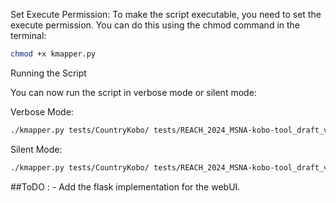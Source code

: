 Set Execute Permission:
To make the script executable, you need to set the execute permission. You can do this using the chmod command in the terminal:

```sh
chmod +x kmapper.py
```
Running the Script

You can now run the script in verbose mode or silent mode:

Verbose Mode:

```sh
./kmapper.py tests/CountryKobo/ tests/REACH_2024_MSNA-kobo-tool_draft_v9.xlsx tests/ --verbose
```
Silent Mode:

```sh
./kmapper.py tests/CountryKobo/ tests/REACH_2024_MSNA-kobo-tool_draft_v9.xlsx tests/
```

##ToDO : 
    - Add the flask implementation for the webUI.
